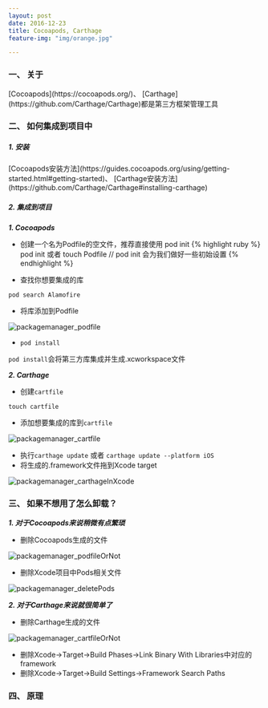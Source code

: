 ```yaml
---
layout: post
date: 2016-12-23
title: Cocoapods, Carthage
feature-img: "img/orange.jpg"

---
```


<h3>一、 关于</h3>
[Cocoapods](https://cocoapods.org/)、 [Carthage](https://github.com/Carthage/Carthage)都是第三方框架管理工具

<h3>二、 如何集成到项目中</h3>
<h5>1. 安装</h5>
[Cocoapods安装方法](https://guides.cocoapods.org/using/getting-started.html#getting-started)、
[Carthage安装方法](https://github.com/Carthage/Carthage#installing-carthage)

<h5>2. 集成到项目</h5>

<em><strong> 1. Cocoapods </strong></em>

* 创建一个名为Podfile的空文件，推荐直接使用 pod init
{% highlight ruby %}
pod init 或者 touch Podfile
// pod init 会为我们做好一些初始设置
{% endhighlight %}

* 查找你想要集成的库

`pod search Alamofire`

* 将库添加到Podfile

<img class="alignnone size-full wp-image-35" src="http://ogkg37m8j.bkt.clouddn.com/image/packagemanager/podfile.jpg" alt="packagemanager_podfile"/>

* `pod install`

`pod install`会将第三方库集成并生成.xcworkspace文件

<em><strong> 2. Carthage </strong></em>

* 创建`cartfile`

`touch cartfile`

* 添加想要集成的库到`cartfile`

<img class="alignnone size-full wp-image-35" src="http://ogkg37m8j.bkt.clouddn.com/image/packagemanager/cartfile.jpg" alt="packagemanager_cartfile"/>

* 执行`carthage update` 或者 `carthage update --platform iOS`
* 将生成的.framework文件拖到Xcode target

<img class="alignnone size-full wp-image-35" src="http://ogkg37m8j.bkt.clouddn.com/image/packagemanager/carthageInXcode.jpg" alt="packagemanager_carthageInXcode"/>

<h3>三、 如果不想用了怎么卸载？</h3>
<em><strong> 1. 对于Cocoapods来说稍微有点繁琐 </strong></em>

* 删除Cocoapods生成的文件

<img class="alignnone size-full wp-image-35" src="http://ogkg37m8j.bkt.clouddn.com/image/packagemanager/podfileOrNot.jpg" alt="packagemanager_podfileOrNot"/>

* 删除Xcode项目中Pods相关文件

<img class="alignnone size-full wp-image-35" src="http://ogkg37m8j.bkt.clouddn.com/image/packagemanager/deletePods.jpg" alt="packagemanager_deletePods"/>

<em><strong> 2. 对于Carthage来说就很简单了 </strong></em>

* 删除Carthage生成的文件

<img class="alignnone size-full wp-image-35" src="http://ogkg37m8j.bkt.clouddn.com/image/packagemanager/cartfileOrNot.jpg" alt="packagemanager_cartfileOrNot"/>

* 删除Xcode->Target->Build Phases->Link Binary With Libraries中对应的framework
* 删除Xcode->Target->Build Settings->Framework Search Paths

<h3>四、 原理</h3>
